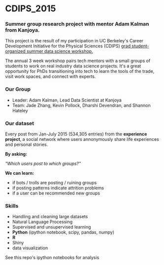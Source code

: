 # CDIPS_2015

### Summer group research project with mentor Adam Kalman from Kanjoya.

This project is the result of my participation in UC Berkeley's Career Development Initiative for the Physical Sciences (CDIPS) [grad student-organized summer data science workshop.](http://cdips.physics.berkeley.edu/2015-cdips-data-science-workshop/)

The annual 3 week workshop pairs tech mentors with a small groups of students to work on real industry data science projects. It's a great opportunity for PhDs transitioning into tech to learn the tools of the trade, visit work spaces, and connect with experts. 

### Our Group
* Leader: Adam Kalman, Lead Data Scientist at Kanjoya
* Team: Jade Zhang, Kevin Pollock, Dharshi Devendran, and Shannon Hateley

### Our dataset
Every post from Jan-July 2015 (534,305 entries) from the **experience project**,
a social network where users annonymously share life experiences and personal stories.

**By asking:**

*"Which users post to which groups?"*

**We can learn:**
  * if bots / trolls are posting / ruining groups
  * if posting patterns indicate attrition problems
  * if a user can be recommended new groups

### Skills
* Handling and cleaning large datasets
* Natural Language Processing
* Supervised and unsupervised learning
* **Python** (ipython notebook, scipy, pandas, numpy)
* **R**
* Shiny
* data visualization

See this repo's ipython notebooks for analysis